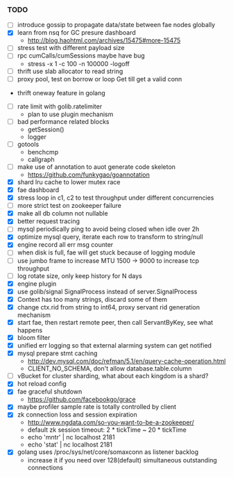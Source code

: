 ### TODO

*   [ ] introduce gossip to propagate data/state between fae nodes globally
*   [X] learn from nsq for GC presure dashboard
    - http://blog.haohtml.com/archives/15475#more-15475
*   [ ] stress test with different payload size
*   [ ] rpc cumCalls/cumSessions maybe have bug
    - stress -x 1 -c 100 -n 100000 -logoff
*   [ ] thrift use slab allocator to read string
*   [ ] proxy pool, test on borrow or loop Get till get a valid conn
*   thrift oneway feature in golang
*   [ ] rate limit with golib.ratelimiter
    - plan to use plugin mechanism
*   [ ] bad performance related blocks
    - getSession()
    - logger
*   [ ] gotools
    - benchcmp
    - callgraph
*   [ ] make use of annotation to auot generate code skeleton
    - https://github.com/funkygao/goannotation
*   [X] shard lru cache to lower mutex race
*   [X] fae dashboard
*   [X] stress loop in c1, c2 to test throughput under different concurrencies
*   [ ] more strict test on zookeeper failure
*   [X] make all db column not nullable
*   [X] better request tracing
*   [ ] mysql periodically ping to avoid being closed when idle over 2h
*   [X] optimize mysql query, iterate each row to transform to string/null
*   [X] engine record all err msg counter
*   [ ] when disk is full, fae will get stuck because of logging module
*   [ ] use jumbo frame to increase MTU 1500 -> 9000 to increase tcp throughput
*   [ ] log rotate size, only keep history for N days
*   [X] engine plugin
*   [X] use golib/signal SignalProcess instead of server.SignalProcess
*   [X] Context has too many strings, discard some of them
*   [X] change ctx.rid from string to int64, proxy servant rid generation mechanism
*   [X] start fae, then restart remote peer, then call ServantByKey, see what happens
*   [X] bloom filter 
*   [X] unified err logging so that external alarming system can get notified
*   [X] mysql prepare stmt caching
    - http://dev.mysql.com/doc/refman/5.1/en/query-cache-operation.html
    - CLIENT_NO_SCHEMA, don't allow database.table.column
*   [ ] vBucket for cluster sharding, what about each kingdom is a shard?
*   [X] hot reload config
*   [X] fae graceful shutdown
    - https://github.com/facebookgo/grace
*   [X] maybe profiler sample rate is totally controlled by client
*   [X] zk connection loss and session expiration
    - http://www.ngdata.com/so-you-want-to-be-a-zookeeper/
    - default zk session timeout: 2 * tickTime ~ 20 * tickTime
    - echo 'mntr' | nc localhost 2181
    - echo 'stat' | nc localhost 2181
*   [X] golang uses /proc/sys/net/core/somaxconn as listener backlog
    - increase it if you need over 128(default) simultaneous outstanding connections
